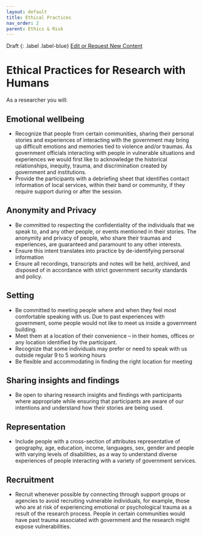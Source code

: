```yaml
---
layout: default
title: Ethical Practices
nav_order: 2
parent: Ethics & Risk
---
```


Draft
{: .label .label-blue}
[Edit or Request New Content](https://github.com/bcgov/user-research-guide/issues/new/choose)

# Ethical Practices for Research with Humans

As a researcher you will:

## Emotional wellbeing
- Recognize that people from certain communities, sharing their personal stories and experiences of interacting with the government may bring up difficult emotions and memories tied to violence and/or traumas. As government officials interacting with people in vulnerable situations and experiences we would first like to acknowledge the historical relationships, inequity, trauma, and discrimination created by government and institutions.
- Provide the participants with a debriefing sheet that identifies contact information of local services, within their band or community, if they require support during or after the session.

## Anonymity and Privacy
- Be committed to respecting the confidentiality of the individuals that we speak to, and any other people, or events mentioned in their stories. The anonymity and privacy of people, who share their traumas and experiences, are guaranteed and paramount to any other interests.
- Ensure this intent translates into practice by de-identifying personal information
- Ensure all recordings, transcripts and notes will be held, archived, and disposed of in accordance with strict government security standards and policy.

## Setting
- Be committed to meeting people where and when they feel most comfortable speaking with us. Due to past experiences with government, some people would not like to meet us inside a government building.
- Meet them at a location of their convenience – in their homes, offices or any location identified by the participant.
- Recognize that some individuals may prefer or need to speak with us outside regular 9 to 5 working hours
- Be flexible and accommodating in finding the right location for meeting

## Sharing insights and findings
- Be open to sharing research insights and findings with participants where appropriate while ensuring that participants are aware of our intentions and understand how their stories are being used.

## Representation
- Include people with a cross-section of attributes representative of geography, age, education, income, languages, sex, gender and people with varying levels of disabilities, as a way to understand diverse experiences of people interacting with a variety of government services.

## Recruitment
- Recruit whenever possible by connecting through support groups or agencies to avoid recruiting vulnerable individuals, for example, those who are at risk of experiencing emotional or psychological trauma as a result of the research process. People in certain communities would have past trauma associated with government and the research might expose vulnerabilities.
